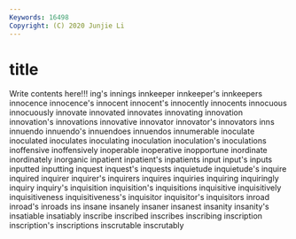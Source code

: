 ```yaml
---
Keywords: 16498
Copyright: (C) 2020 Junjie Li
---
```


# title

Write contents here!!!
ing's 
innings 
innkeeper 
innkeeper's
innkeepers 
innocence 
innocence's 
innocent 
innocent's 
innocently 
innocents 
innocuous 
innocuously 
innovate
innovated 
innovates 
innovating 
innovation 
innovation's 
innovations 
innovative 
innovator 
innovator's 
innovators
inns 
innuendo 
innuendo's 
innuendoes 
innuendos 
innumerable 
inoculate 
inoculated 
inoculates 
inoculating
inoculation 
inoculation's 
inoculations 
inoffensive 
inoffensively 
inoperable 
inoperative 
inopportune 
inordinate 
inordinately
inorganic 
inpatient 
inpatient's 
inpatients 
input 
input's 
inputs 
inputted 
inputting 
inquest
inquest's 
inquests 
inquietude 
inquietude's 
inquire 
inquired 
inquirer 
inquirer's 
inquirers 
inquires
inquiries 
inquiring 
inquiringly 
inquiry 
inquiry's 
inquisition 
inquisition's 
inquisitions 
inquisitive 
inquisitively
inquisitiveness 
inquisitiveness's 
inquisitor 
inquisitor's 
inquisitors 
inroad 
inroad's 
inroads 
ins 
insane
insanely 
insaner 
insanest 
insanity 
insanity's 
insatiable 
insatiably 
inscribe 
inscribed 
inscribes
inscribing 
inscription 
inscription's 
inscriptions 
inscrutable 
inscrutably 
